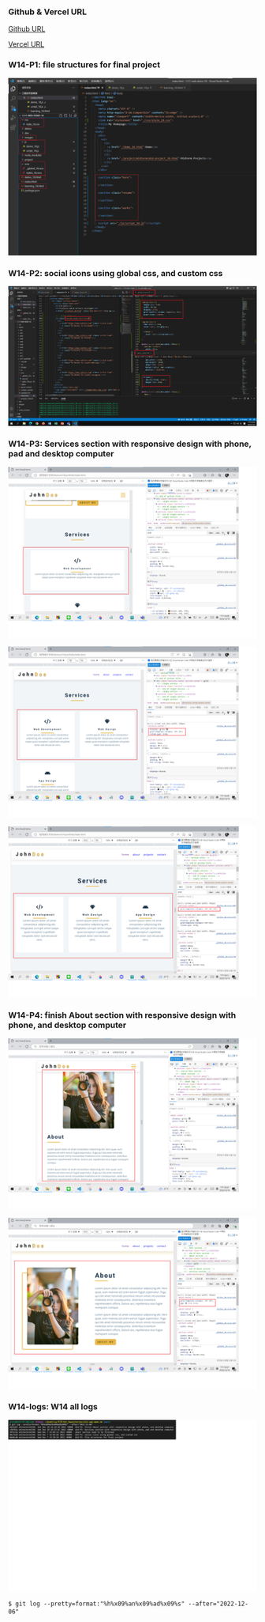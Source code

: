 ### Github & Vercel URL

[Github URL](https://github.com/whitestorm2346/1111-web-demo-18)

[Vercel URL](https://1111-web-demo-18-m55w.vercel.app/)

### W14-P1: file structures for final project

![](w14-p1.png)

### W14-P2: social icons using global css, and custom css

![](w14-p2.png)

### W14-P3: Services section with responsive design with phone, pad and desktop computer

![](w14-p3-1.png)

![](w14-p3-2.png)

![](w14-p3-3.png)

### W14-P4: finish About section with responsive design with phone, and desktop computer

![](w14-p4-1.png)

![](w14-p4-2.png)

### W14-logs: W14 all logs

![](w14-logs.png)

```
$ git log --pretty=format:"%h%x09%an%x09%ad%x09%s" --after="2022-12-06"
```
